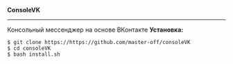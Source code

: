 **ConsoleVK**
*** 
Консольный мессенджер на основе ВКонтакте
**Установка:**
```shell
$ git clone https://https://github.com/master-off/consoleVK
$ cd consoleVK
$ bash install.sh
```
